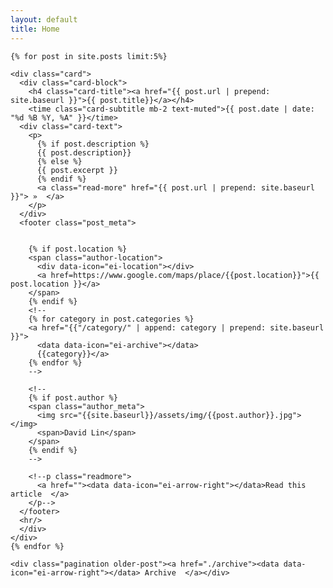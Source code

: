 ```yaml
---
layout: default
title: Home
---
```


<div class="container-list">
  <!-- <div class="post-list"> -->

    {% for post in site.posts limit:5%}

    <div class="card">
      <div class="card-block">
        <h4 class="card-title"><a href="{{ post.url | prepend: site.baseurl }}">{{ post.title}}</a></h4>
        <time class="card-subtitle mb-2 text-muted">{{ post.date | date: "%d %B %Y, %A" }}</time>
      <div class="card-text">
        <p>
          {% if post.description %}
          {{ post.description}}
          {% else %}
          {{ post.excerpt }}
          {% endif %} 
          <a class="read-more" href="{{ post.url | prepend: site.baseurl }}"> »  </a>
        </p> 
      </div>
      <footer class="post_meta">


        {% if post.location %}
        <span class="author-location">
          <div data-icon="ei-location"></div>
          <a href=https://www.google.com/maps/place/{{post.location}}">{{ post.location }}</a>
        </span>
        {% endif %}
        <!--
        {% for category in post.categories %}
        <a href="{{"/category/" | append: category | prepend: site.baseurl }}">
          <data data-icon="ei-archive"></data>
          {{category}}</a>
        {% endfor %}
        -->

        <!--
        {% if post.author %}
        <span class="author_meta">
          <img src="{{site.baseurl}}/assets/img/{{post.author}}.jpg"></img>
          <span>David Lin</span>
        </span>
        {% endif %}
        -->

        <!--p class="readmore">
          <a href=""><data data-icon="ei-arrow-right"></data>Read this article  </a>
        </p-->
      </footer>
      <hr/>
      </div>
    </div>
    {% endfor %}

    <div class="pagination older-post"><a href="./archive"><data data-icon="ei-arrow-right"></data> Archive  </a></div>
  <!-- </div> -->
</div>
